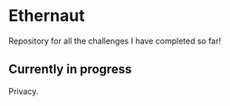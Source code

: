 # Ethernaut

Repository for all the challenges I have completed so far!

## Currently in progress

Privacy.